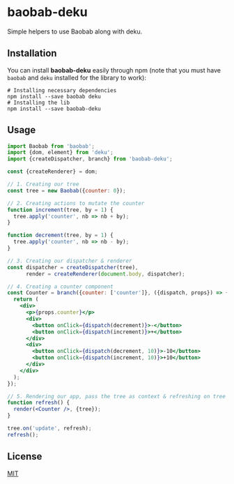 # baobab-deku

Simple helpers to use Baobab along with deku.

## Installation

You can install **baobab-deku** easily through npm (note that you must have `baobab` and `deku` installed for the library to work):

```
# Installing necessary dependencies
npm install --save baobab deku
# Installing the lib
npm install --save baobab-deku
```

## Usage

```jsx
import Baobab from 'baobab';
import {dom, element} from 'deku';
import {createDispatcher, branch} from 'baobab-deku';

const {createRenderer} = dom;

// 1. Creating our tree
const tree = new Baobab({counter: 0});

// 2. Creating actions to mutate the counter
function increment(tree, by = 1) {
  tree.apply('counter', nb => nb + by);
}

function decrement(tree, by = 1) {
  tree.apply('counter', nb => nb - by);
}

// 3. Creating our dispatcher & renderer
const dispatcher = createDispatcher(tree),
      render = createRenderer(document.body, dispatcher);

// 4. Creating a counter component
const Counter = branch({counter: ['counter']}, ({dispatch, props}) => {
  return (
    <div>
      <p>{props.counter}</p>
      <div>
        <button onClick={dispatch(decrement)}>-</button>
        <button onClick={dispatch(increment)}>+</button>
      </div>
      <div>
        <button onClick={dispatch(decrement, 10)}>-10</button>
        <button onClick={dispatch(increment, 10)}>+10</button>
      </div>
    </div>
  );
});

// 5. Rendering our app, pass the tree as context & refreshing on tree update
function refresh() {
  render(<Counter />, {tree});
}

tree.on('update', refresh);
refresh();
```

## License

[MIT](LICENSE.txt)
